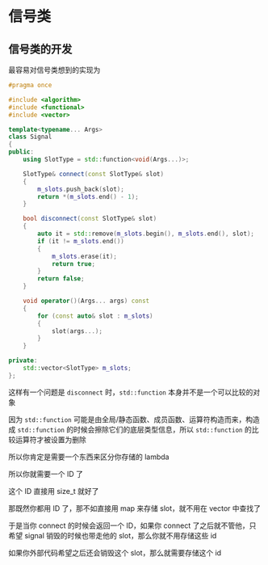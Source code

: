 # 信号类

## 信号类的开发

最容易对信号类想到的实现为

```cpp
#pragma once

#include <algorithm>
#include <functional>
#include <vector>

template<typename... Args>
class Signal
{
public:
    using SlotType = std::function<void(Args...)>;

    SlotType& connect(const SlotType& slot)
    {
        m_slots.push_back(slot);
        return *(m_slots.end() - 1);
    }

    bool disconnect(const SlotType& slot)
    {
        auto it = std::remove(m_slots.begin(), m_slots.end(), slot);
        if (it != m_slots.end())
        {
            m_slots.erase(it);
            return true;
        }
        return false;
    }

    void operator()(Args... args) const
    {
        for (const auto& slot : m_slots)
        {
            slot(args...);
        }
    }

private:
    std::vector<SlotType> m_slots;
};
```

这样有一个问题是 `disconnect` 时，`std::function` 本身并不是一个可以比较的对象

因为 `std::function` 可能是由全局/静态函数、成员函数、运算符构造而来，构造成 `std::function` 的时候会擦除它们的底层类型信息，所以 `std::function` 的比较运算符才被设置为删除

所以你肯定是需要一个东西来区分你存储的 lambda

所以你就需要一个 ID 了

这个 ID 直接用 size_t 就好了

那既然你都用 ID 了，那不如直接用 map 来存储 slot，就不用在 vector 中查找了

于是当你 connect 的时候会返回一个 ID，如果你 connect 了之后就不管他，只希望 signal 销毁的时候也带走他的 slot，那么你就不用存储这些 id

如果你外部代码希望之后还会销毁这个 slot，那么就需要存储这个 id